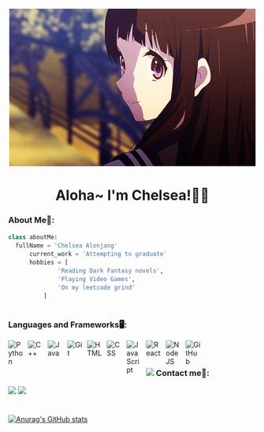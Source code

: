 <!-- Start of html-->
<p align="center">
  <img src="helloothere.gif" alt="Banner"></a>
</p>
<h1 align="center">Aloha~ I'm Chelsea!🙋‍♀️</h1>
<!-- End of html-->

### About Me🦦:
  ```python
 class aboutMe:
 	fullName = 'Chelsea Alonjang'
		current_work = 'Attempting to graduate'
		hobbies = [
				'Reading Dark Fantasy novels',
				'Playing Video Games',
				'On my leetcode grind'
			]
   ```
#

<!-- Start of langauges-->
### Languages and Frameworks🖥:
<img align="left" alt="Python" width="30px" style="padding-right:10px;" src="https://cdn.jsdelivr.net/gh/devicons/devicon/icons/python/python-plain.svg" />
<img align="left" alt="C++" width="30px" style="padding-right:10px;" src="https://cdn.jsdelivr.net/gh/devicons/devicon/icons/cplusplus/cplusplus-line.svg" />
<img align="left" alt="Java" width="30px" style="padding-right:10px;" src="https://cdn.jsdelivr.net/gh/devicons/devicon/icons/java/java-original.svg"/>
<img align="left" alt="Git" width="30px" style="padding-right:10px;" src="https://cdn.jsdelivr.net/gh/devicons/devicon/icons/git/git-original.svg" />
<img align="left" alt="HTML" width="30px" style="padding-right:10px;" src="https://cdn.jsdelivr.net/gh/devicons/devicon/icons/html5/html5-plain.svg" />
<img align="left" alt="CSS" width="30px" style="padding-right:10px;" src="https://cdn.jsdelivr.net/gh/devicons/devicon/icons/css3/css3-plain.svg" />
<img align="left" alt="JavaScript" width="30px" style="padding-right:10px;" src="https://cdn.jsdelivr.net/gh/devicons/devicon/icons/javascript/javascript-plain.svg" />
<img align="left" alt="React" width="30px" style="padding-right:10px;" src="https://cdn.jsdelivr.net/gh/devicons/devicon/icons/react/react-original.svg" />
<img align="left" alt="NodeJS" width="30px" style="padding-right:10px;" src="https://cdn.jsdelivr.net/gh/devicons/devicon/icons/nodejs/nodejs-original.svg" />
<img align="left" alt="GitHub" width="30px" style="padding-right:10px;" src="https://cdn.jsdelivr.net/gh/devicons/devicon/icons/github/github-original.svg" />
<br />
<!-- End of langauges-->

#

### <img height="40" src="https://raw.githubusercontent.com/innng/innng/master/assets/kyubey.gif"/> Contact me📲:

[![](https://img.shields.io/badge/-linkedin-0073B1?style=flat-square)](https://www.linkedin.com/in/chelsea-alonjang/)
[![](https://img.shields.io/badge/-resume-332B40?style=flat-square)](https://tigernet365-my.sharepoint.com/:b:/g/personal/c_alonjang7933_student_tsu_edu/Ecuzn_mCUUhCpZRVF2DBoRYBPrkRQCJ3dut5bZXLaag4_w)

#

[![Anurag's GitHub stats](https://github-readme-stats.vercel.app/api?username=Chelseph)](https://github.com/anuraghazra/github-readme-stats)
